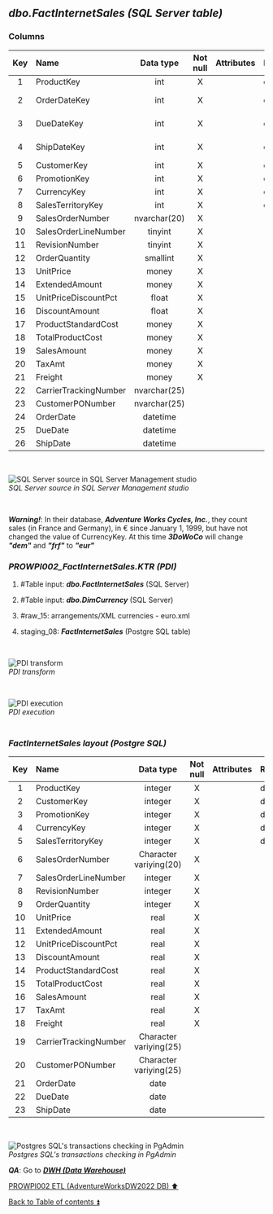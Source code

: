 ## **_dbo.FactInternetSales (SQL Server table)_**  

### Columns  

| Key	| Name                  | Data type    | Not null | Attributes | References            | Description  |
| :-: | :-------------------- | :----------: | :------: | :--------- | :-------------------- | :----------- |
| 1   | ProductKey            | int          | X        |            | dbo.DimProduct        | FK           |
| 2   | OrderDateKey          | int          | X        |            | dbo.DimDate	         | FK-deprecated|
| 3   | DueDateKey            | int          | X        |            | dbo.DimDate		      | FK-deprecated|
| 4   | ShipDateKey           | int          | X        |            | dbo.DimDate		      | FK-deprecated|
| 5   | CustomerKey           | int          | X        |            | dbo.DimCustomer       | FK           |
| 6   | PromotionKey          | int          | X        |            | dbo.DimPromotion      | FK           |
| 7   | CurrencyKey           | int          | X        |            | dbo.DimCurrency	      | FK           |
| 8   | SalesTerritoryKey     | int          | X        |            | dbo.DimSalesTerritory | FK           |
| 9   | SalesOrderNumber      | nvarchar(20) | X        |            |                       | PK           |
| 10  | SalesOrderLineNumber  | tinyint      | X        |            |                       | PK           |
| 11  | RevisionNumber        | tinyint      | X        |            |                       |              |
| 12  | OrderQuantity         | smallint     | X        |            |                       |              |
| 13  | UnitPrice             | money        | X        |            |                       |              |
| 14  | ExtendedAmount        | money        | X        |            |                       |              |
| 15  | UnitPriceDiscountPct  | float        | X        |            |                       |              |
| 16  | DiscountAmount        | float        | X        |            |                       |              |
| 17  | ProductStandardCost   | money        | X        |            |                       |              |
| 18  | TotalProductCost      | money        | X        |            |                       |              |
| 19  | SalesAmount           | money        | X        |            |                       |              |
| 20  | TaxAmt                | money        | X        |            |                       |              |
| 21  | Freight               | money        | X        |            |                       |              |
| 22  | CarrierTrackingNumber | nvarchar(25) |          |            |                       |              |
| 23  | CustomerPONumber      | nvarchar(25) |          |            |                       |              |
| 24  | OrderDate             | datetime     |          |            |                       |              |
| 25  | DueDate               | datetime     |          |            |                       |              |
| 26  | ShipDate              | datetime     |          |            |                       |              |  

   <p><br></p>  

![SQL Server source in SQL Server Management studio](https://i.imgur.com/Zdn6jCp.png)  
_SQL Server source in SQL Server Management studio_  

   <p><br></p>  

**_Warning!_**: In their database, **_Adventure Works Cycles, Inc._**, they count sales (in France and Germany), in € since January 1, 1999, but have not changed the value of CurrencyKey. At this time **_3DoWoCo_** will change **_"dem"_** and **_"frf"_** to **_"eur"_**

### **_PROWPI002\_FactInternetSales.KTR (PDI)_**   
1. #Table input: **_dbo.FactInternetSales_** (SQL Server)  
2. #Table input: **_dbo.DimCurrency_** (SQL Server)  
3. #raw_15: arrangements/XML currencies - euro.xml  
4. staging_08: **_FactInternetSales_** (Postgre SQL table)
 
   <p><br></p>  

  ![PDI transform](https://i.imgur.com/1m28Di2.png)  
  _PDI transform_  

  <p><br></p>  

  ![PDI execution](https://i.imgur.com/3x62USi.png)  
  _PDI execution_ 

### **_<p><br>FactInternetSales layout (Postgre SQL)</p>_**  

  | Key | Name                  | Data type             | Not null | Attributes | References            | Description  | Metadata |
  | :-: | :-------------------- | :-------------------: | :------: | :--------- | :-------------------- | :----------- | :------- |
  | 1   | ProductKey            | integer               | X        |            | dbo.DimProduct        | FK           | m059     |
  | 2   | CustomerKey           | integer               | X        |            | dbo.DimCustomer       | FK           | m060     |
  | 3   | PromotionKey          | integer               | X        |            | dbo.DimPromotion      | FK           | m061     |
  | 4   | CurrencyKey           | integer               | X        |            | dbo.DimCurrency	     | FK           | m062     |
  | 5   | SalesTerritoryKey     | integer               | X        |            | dbo.DimSalesTerritory | FK           | m063     |
  | 6   | SalesOrderNumber      | Character variying(20)| X        |            |                       | PK           | m064     |
  | 7   | SalesOrderLineNumber  | integer               | X        |            |                       | PK           | m065     |
  | 8   | RevisionNumber        | integer               | X        |            |                       |              | m066     |
  | 9   | OrderQuantity         | integer               | X        |            |                       |              | m067     |
  | 10  | UnitPrice             | real                  | X        |            |                       |              | m068     |
  | 11  | ExtendedAmount        | real                  | X        |            |                       |              | m069     |
  | 12  | UnitPriceDiscountPct  | real                  | X        |            |                       |              | m070     |
  | 13  | DiscountAmount        | real                  | X        |            |                       |              | m071     |
  | 14  | ProductStandardCost   | real                  | X        |            |                       |              | m072     |
  | 15  | TotalProductCost      | real                  | X        |            |                       |              | m073     |
  | 16  | SalesAmount           | real                  | X        |            |                       |              | m074     |
  | 17  | TaxAmt                | real                  | X        |            |                       |              | m075     |
  | 18  | Freight               | real                  | X        |            |                       |              | m076     |
  | 19  | CarrierTrackingNumber | Character variying(25)|          |            |                       |              | m077     |
  | 20  | CustomerPONumber      | Character variying(25)|          |            |                       |              | m078     |
  | 21  | OrderDate             | date                  |          |            |                       |              | m079     |
  | 22  | DueDate               | date                  |          |            |                       |              | m080     |
  | 23  | ShipDate              | date                  |          |            |                       |              | m081     |
  
   <p><br></p>  
 
  ![Postgres SQL's transactions checking in PgAdmin](https://i.imgur.com/GQ64tqU.png)  
  _Postgres SQL's transactions checking in PgAdmin_  

  **_QA_**: Go to **_[DWH (Data Warehouse)](dwh.md)_**  

[PROWPI002 ETL (AdventureWorksDW2022 DB) :arrow_up:](prowpi002_etl_adventureworksdw2022_db.md)  

[Back to Table of contents :arrow_double_up:](../README.md)